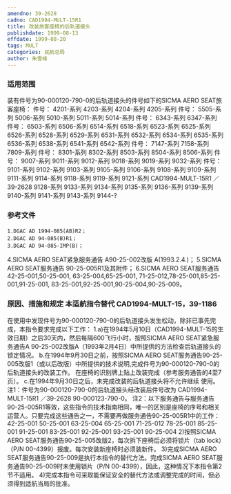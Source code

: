 ```yaml
---
amendno: 39-2628
cadno: CAD1994-MULT-15R1
title: 改装旅客座椅的后轨道接头
publishdate: 1999-08-13
effdate: 1999-08-20
tags: MULT
categories: 民航总局
author: 朱雪峰
---
```


### 适用范围 
装有件号为90-000120-790-0的后轨道接头的件号如下的SICMA
AERO SEAT旅客座椅：     件号： 4201-系列 4203-系列 4204-系列 4205-系列     件号： 5505-系列 5006-系列 5010-系列 5011-系列 5014-系列     件号： 6343-系列 6347-系列    件号： 6503-系列 6506-系列 6514-系列 6518-系列 6523-系列 6525-系列 6526-系列 6528-系列 6529-系列 6531-系列 6532-系列 6534-系列 6535-系列 6536-系列 6538-系列 6541-系列 6542-系列     件号： 7147-系列 7158-系列 7809-系列     件号： 8301-系列 8302-系列 8503-系列 8504-系列 8506-系列     件号： 9007-系列 9011-系列 9012-系列 9018-系列 9019-系列 9032-系列    件号： 9101-系列 9102-系列 9103-系列 9105-系列 9106-系列 9108-系列 9109-系列 9111-系列 9114-系列 9118-系列 9119-系列 9121-系列
CAD1994-MULT-15R1   ／39-2628
9128-系列 9133-系列 9134-系列 9135-系列 9136-系列 9139-系列 9140-系列 9141-系列 9143-系列 9144-?

### 参考文件
    1.DGAC AD 1994-085(AB)R2；
    2.DGAC AD 94-085(B)R1；
    3.DGAC AD 94-085-IMP(B)；

 4.SICMA AERO SEAT紧急服务通告 A90-25-002改版 A(1993.2.4.)；
    5.SICMA AERO SEAT服务通告 90-25-005R1及其附件；
    6.SICMA AERO SEAT服务通告 42-25-001,50-25-001, 63-25-004,65-25-001, 71-25-012,78-25-001,85-25-001,91-25-001, 83-25-001,92-25-001,90-25-004,90-25-009。


### 原因、措施和规定 本适航指令替代 CAD1994-MULT-15，39-1186 
在使用中发现件号为90-000120-790-0的后轨道接头发生松动，除非已事先完成，本指令要求完成以下工作： 
    1.a)在1994年5月10日（CAD1994-MULT-15的生效日期）之后30天内，然后每隔600飞行小时，按照SICMA AERO SEAT紧急服务通告A 90-25-002改版A（1993年2月4日）中所提供的方法检查后轨道接头的锁定情况。 
    b.在1994年9月30日之前，按照SICMA  AERO SEAT服务通告90-25-005改版1（或以后改版）中所提供的技术说明,完成件号为90-000120-790-0的后轨道接头的改装工作。 
    在座椅的识别牌上贴上改装完成（参考服务通告的4至7页）。 
    c.在1994年9月30日之后，未完成改装的后轨道接头将不允许继续
使用。 注1：件号为90-000120-790-0的后轨道接头经改装后件号改为
       CAD1994-MULT-15R1   ／39-2628 
90-000123-790-0。 
注2：以下服务通告与服务通告90-25-005R1等效，这些指令的技术指南相同，唯一的区别是座椅的序号和相关运营人。只要完成这些通告之一，不需要再做服务通告90-25-005R1中的工作： 
42-25-001 50-25-001 63-25-004 65-25-001 71-25-012 78-25-001 85-25-001 91-25-001 83-25-001 92-25-001 93-25-001 90-25-004 
    2)按照SICMA AERO SEAT服务通告90-25-005改版2，每次拆下座椅后必须将锁片（tab lock）（P/N 00-4399）报废。每次安装新座椅时必须装新件。 
    3)完成SICMA AERO SEAT服务通告90-25-009是执行本指令的替代方法。完成SICMA AERO SEAT服务通告90-25-009时未使用锁片（P/N 00-4399），因此，这种情况下本指令第2节不适用。 
    4)完成本指令可采取能保证安全的替代方法或调整完成的时间，但必须得到适航当局的批准。

